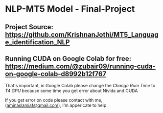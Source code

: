 # NLP-MT5 Model - Final-Project

## Project Source: https://github.com/KrishnanJothi/MT5_Language_identification_NLP

## Running CUDA on Google Colab for free: https://medium.com/@zubair09/running-cuda-on-google-colab-d8992b12f767

That's important, in Google Colab please change the _Change Rum Time_ to _T4 GPU_ because some time you get error about Nivida and CUDA

If you get error on code please contact with me, (aminaslamiaf@gmail.com), I'm appericate to help.
